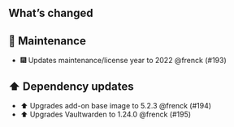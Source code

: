 ## What’s changed

## 🧰 Maintenance

- 🎆 Updates maintenance/license year to 2022 @frenck (#193)

## ⬆️ Dependency updates

- ⬆️ Upgrades add-on base image to 5.2.3 @frenck (#194)
- ⬆️ Upgrades Vaultwarden to 1.24.0 @frenck (#195)

